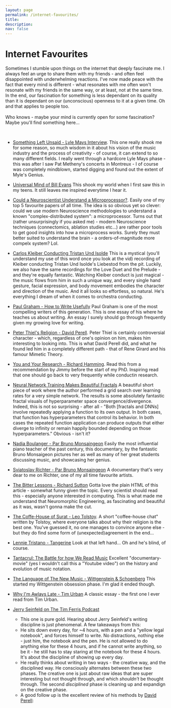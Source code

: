 ```yaml
---
layout: page
permalink: /internet-favourites/
title: 
description:
nav: false
---
```


<div class="talks">
    <div class="header-bar">
        <h1>Internet Favourites</h1>
        <p>Sometimes I stumble upon things on the internet that deeply fascinate me. I always feel an urge to share them with my friends - and often feel disappointed with underwhelming reactions. I've now made peace with the fact that every mind is different - what resonates with me often won't resonate with my friends in the same way, or at least, not at the same time. In the end, our fascination for something is less dependant on its quality than it is dependant on our (unconscious) openness to it at a given time. Oh and that applies to people too. 
        <br /><br />
        Who knows - maybe your mind is currently open for some fascination? Maybe you'll find something here...</p> 
    </div>
</div>

<br />

 
* [Something Left Unsaid - Lyle Mays Interview](https://www.lylemays.com/something-left-unsaid). This one really shook me for some reason, so much wisdom in it about his vision of the music industry and the process of creativity - of course, it can extend to so many different fields. I really went through a hardcore Lyle Mays phase - this was after I saw Pat Metheny's concerts in Montreux - I of course was completely mindblown, started digging and found out the extent of Myle's Genius.   

* [Universal Mind of Bill Evans](https://www.youtube.com/watch?v=QwXAqIaUahI&t=386s) This shook my world when I first saw this in my teens. It still leaves me inspired everytime I hear it.

* [Could a Neuroscientist Understand a Microprocessor?](https://journals.plos.org/ploscompbiol/article?id=10.1371/journal.pcbi.1005268). Easily one of my top 5 favourite papers of all time. The idea is so obvious yet so clever: could we use modern Neuroscience methodologies to understand a known "complex-distributed system": a microprocessor. Turns out that (rather unsurprisingly if you asked me) - modern Neuroscience techniques (connectomics, ablation studies etc...) are rather poor tools to get good insights into how a microprocess works. Surely they must better suited to understand the brain - a orders-of-magnitude more compelx system? Lol.

* [Carlos Kleiber Conducting Tristan Und Isolde](https://www.youtube.com/watch?v=-SeaOKwFBYg) This is a mystical (you'll understand my use of this word once you look at the vid) recording of Kleiber conducting Tristan Und Isolde's Liebestod from the pit. Luckily, we also have the same recordings for the Love Duet and the Prelude - and they're equally fantastic. Watching Kleiber conduct is just magical - the music flows from him in such a unique way, and every single hand gesture, facial expression, and body movement embodies the character and direction of the music. And it all looks so effortless, so natural. He's everything I dream of when it comes to orchestra conducting. 

* [Paul Graham - How to Write Usefully](https://www.paulgraham.com/useful.html) Paul Graham is one of the most compelling writers of this generation. This is one essay of his where he teaches us about writing. An essay I surely should go through frequently given my growing love for writing.  

* [Peter Thiel's Religion - David Perell](https://perell.com/essay/peter-thiel/). Peter Thiel is certainly controversial character - which, regardless of one's opinion on him, makes him interesting to looking into. This is what David Perell did, and what he found led him in a completely different path - that of Rene Girard and his famour Mimetic Theory.  

* [You and Your Research - Richard Hamming](https://www.cs.virginia.edu/~robins/YouAndYourResearch.html). Read this from a recommendation by Jimmy before the start of my PhD. Inspiring read that one should go back to very frequently while conductin research. 

* [Neural Network Training Makes Beautiful Fractals](https://sohl-dickstein.github.io/2024/02/12/fractal.html) A beautiful short piece of work where the author performed a grid search over learning rates for a very simple network. The results is some absolutely fantastic fractal visuals of hyperparameter space convergence/divergence. Indeed, this is not so surprising - after all - "Both [fractals and DNNs] involve repeatedly applying a function to its own output. In both cases, that function has hyperparameters that control its behavior. In both cases the repeated function application can produce outputs that either diverge to infinity or remain happily bounded depending on those hyperparameters." Obvious - isn't it? 

* [Nadia Boulanger - Par Bruno Monsaingeon](https://www.youtube.com/watch?v=uLlHtCttSE8) Easily the most influential piano teacher of the past century, this documentary, by the fantastic Bruno Monsaigeon pictures her as well as many of her great students discussing music, and showcasing her genius. 

* [Sviatoslav Richter - Par Bruno Monsaingeon](https://www.youtube.com/watch?v=ZNmb7It0G7c) A documentary that's very dear to me on Richter, one of my all time favourite artists. 

* [The Bitter Lessons - Richard Sutton](http://www.incompleteideas.net/IncIdeas/BitterLesson.html) Gotta love the plain HTML of this article - somewhat funny given the topic. Every scientist should read this - especially anyone interested in computing. This is what made me understand that Neuromorphic Engineering, as fascinating and beautiful as it was, wasn't gonna make the cut.  

* [The Coffe-House of Surat - Leo Tolstoy](https://www.marxists.org/archive/tolstoy/1893/the-coffeehouse-of-surat.html). A short "coffee-house chat" written by Tolstoy, where everyone talks about why their religion is the best one. You've guessed it, no one manages to convince anyone else - but they do find some form of (unexpected)agreement in the end...  

* [Lennie Tristano - Tangerine](https://www.youtube.com/watch?v=lGLpczTtnEM) Look at that left hand... Oh and he's blind, of course. 

* [Tantacrul: The Battle for how We Read Music](https://www.youtube.com/watch?v=Eq3bUFgEcb4&t=951s) Excellent "documentary-movie" (yes I wouldn't call this a "Youtube video") on the history and evolution of music notation. 

* [The Language of The New Music - Wittgenstein & Schoenberg](https://www.youtube.com/watch?v=DRI_ZSh6iF4&list=FLVEGJyKdX1f_76VaLu_Viig&index=71) This started my Wittgenstein obsession phase. I'm glad it ended though. 

* [Why I'm Awlays Late - Tim Urban](https://waitbutwhy.com/2015/07/why-im-always-late.html) A classic essay - the first one I ever read from Tim Urban. 

* [Jerry Seinfeld on The Tim Ferris Podcast](https://open.spotify.com/episode/4h8qKSlDbewofkxq6HsVaX?si=wmE0117CTGeYrjehU7c0AA&t=709) 
    * This one is pure gold. Hearing about Jerry Seinfeld's writing discipline is just phenomenal. A few takeaways from this: 
    * He sits down every day, for ~4 hours, with a pen and a "yellow legal notebook", and forces himself to write. No distractions, nothing else - just him, the notebook and the pen. He is not allowed to do anything else for these 4 hours, and if he cannot write anything, so be it - he still has to stay staring at the notebook for these 4 hours. It's about the discipline of showing up every day. 
    * He really thinks about writing in two ways - the creative way, and the disciplined way. He consciously alternates between these two phases. The creative one is just about raw ideas that are super interesting but not thought through, and which *shouldn't* be thought through. The second *disciplined* phase is cleaning up and expandign on the creative phase. 
    * A good follow up is the excellent review of his methods by [David Perell](https://open.spotify.com/episode/4CvrNvOonv0rv1yt85gwRb?si=shJ3kyg9RWakrmE_APr8FQ&t=1105): 

